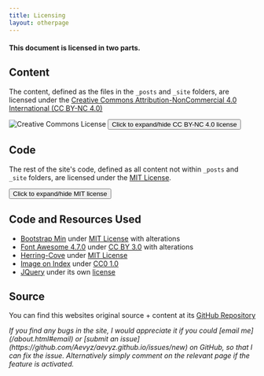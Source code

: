 ```yaml
---
title: Licensing
layout: otherpage
---
```

#### This document is licensed in two parts.

## Content
The content, defined as the files in the `_posts` and `_site` folders, are licensed under the [Creative Commons Attribution-NonCommercial 4.0 International (CC BY-NC 4.0)](https://creativecommons.org/licenses/by-nc/4.0/)

<img alt="Creative Commons License" style="border-width:0" src="https://i.creativecommons.org/l/by-nc/4.0/88x31.png" />

<div id="ccspoiler" style="display:none">
<pre>
{% include CC_BY-NC_4.0.md %}
</pre>
</div>
<button title="Click to expand/hide CC BY-NC 4.0 license" type="button" onclick="if(document.getElementById('ccspoiler') .style.display=='none') {document.getElementById('ccspoiler') .style.display=''}else{document.getElementById('ccspoiler') .style.display='none'}">Click to expand/hide CC BY-NC 4.0 license</button>




## Code
The rest of the site's code, defined as all content not within `_posts` and `_site` folders, are licensed under the [MIT License](https://opensource.org/licenses/MIT).



<div id="mitspoiler" style="display:none">

<pre>
{% include MIT-License.md %}
</pre>
</div>
<button title="Click to expand/hide MIT license" type="button" onclick="if(document.getElementById('mitspoiler') .style.display=='none') {document.getElementById('mitspoiler') .style.display=''}else{document.getElementById('mitspoiler') .style.display='none'}">Click to expand/hide MIT license</button>

## <a name="credits" />Code and Resources Used
* [Bootstrap Min](http://getbootstrap.com/) under [MIT License](https://github.com/twbs/bootstrap/blob/master/LICENSE) with alterations
* [Font Awesome 4.7.0](http://fontawesome.io/) under [CC BY 3.0](https://creativecommons.org/licenses/by/3.0/) with alterations
* [Herring-Cove](https://github.com/arnp/herring-cove/) under [MIT License](https://github.com/arnp/herring-cove/blob/master/LICENSE)
* [Image on Index](https://unsplash.com/photos/KDYcgCEoFcY) under [CC0 1.0](https://unsplash.com/license)
* [JQuery](https://jquery.com/) under its own [license](https://github.com/jquery/jquery/blob/master/LICENSE.txt)


## Source
You can find this websites original source + content at its [GitHub Repository](https://github.com/Aevyz/aevyz.github.io)


 <a name="bugs" />
<i>If you find any bugs in the site, I would appreciate it if you could [email me](/about.html#email) or [submit an issue](https://github.com/Aevyz/aevyz.github.io/issues/new) on GitHub, so that I can fix the issue. Alternatively simply comment on the relevant page if the feature is activated.</i>
